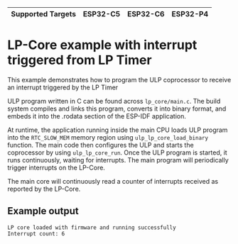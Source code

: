 | Supported Targets | ESP32-C5 | ESP32-C6 | ESP32-P4 |
| ----------------- | -------- | -------- | -------- |

# LP-Core example with interrupt triggered from LP Timer

This example demonstrates how to program the ULP coprocessor to receive an interrupt triggered by the LP Timer

ULP program written in C can be found across `lp_core/main.c`. The build system compiles and links this program, converts it into binary format, and embeds it into the .rodata section of the ESP-IDF application.

At runtime, the application running inside the main CPU loads ULP program into the `RTC_SLOW_MEM` memory region using `ulp_lp_core_load_binary` function. The main code then configures the ULP and starts the coprocessor by using `ulp_lp_core_run`. Once the ULP program is started, it runs continuously, waiting for interrupts. The main program will periodically trigger interrupts on the LP-Core.

The main core will continuously read a counter of interrupts received as reported by the LP-Core.

## Example output

```
LP core loaded with firmware and running successfully
Interrupt count: 6
```
